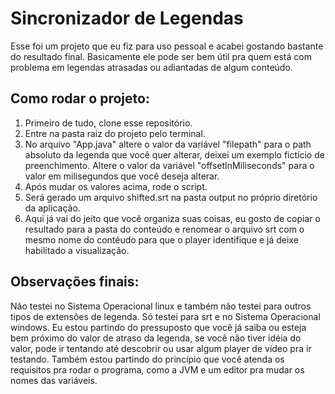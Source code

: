 # Sincronizador de Legendas

Esse foi um projeto que eu fiz para uso pessoal e acabei gostando bastante do resultado final. Basicamente ele pode ser bem útil pra quem está com problema em legendas atrasadas ou adiantadas de algum conteúdo.

## Como rodar o projeto:

1. Primeiro de tudo, clone esse repositório.
2. Entre na pasta raiz do projeto pelo terminal.
3. No arquivo "App.java" altere o valor da variável "filepath" para o path absoluto da legenda que você quer alterar, deixei um exemplo fictício de preenchimento. Altere o valor da variável "offsetInMiliseconds" para o valor em milisegundos que você deseja alterar.
4. Após mudar os valores acima, rode o script.
5. Será gerado um arquivo shifted.srt na pasta output no próprio diretório da aplicação.
6. Aqui já vai do jeito que você organiza suas coisas, eu gosto de copiar o resultado para a pasta do conteúdo e renomear o arquivo srt com o mesmo nome do contéudo para que o player identifique e já deixe habilitado a visualização.

## Observações finais:

Não testei no Sistema Operacional linux e também não testei para outros tipos de extensões de legenda.
Só testei para srt e no Sistema Operacional windows. 
Eu estou partindo do pressuposto que você já saiba ou esteja bem próximo do valor de atraso da legenda, se você não tiver idéia do valor, pode ir tentando até descobrir ou usar algum player de vídeo pra ir testando.
Também estou partindo do princípio que você atenda os requisitos pra rodar o programa, como a JVM e um editor pra mudar os nomes das variáveis.



